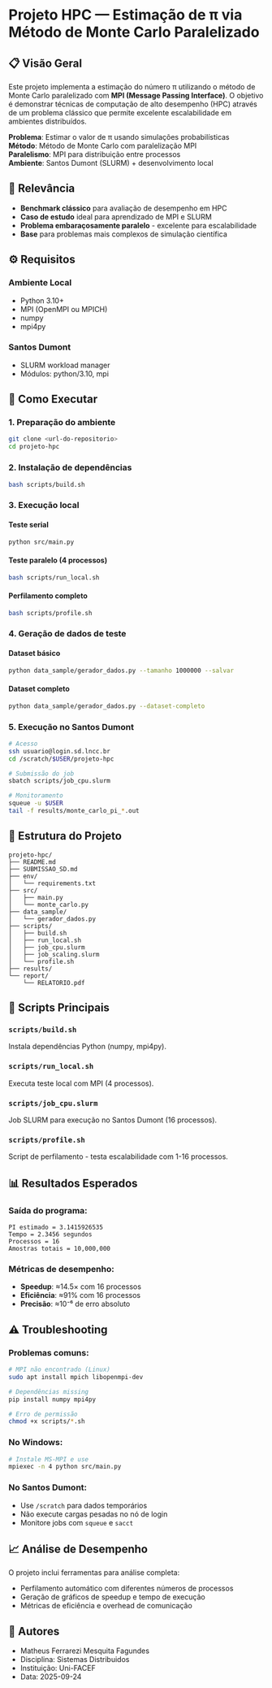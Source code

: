 # Projeto HPC — Estimação de π via Método de Monte Carlo Paralelizado

## 📋 Visão Geral

Este projeto implementa a estimação do número π utilizando o método de Monte Carlo paralelizado com **MPI (Message Passing Interface)**. O objetivo é demonstrar técnicas de computação de alto desempenho (HPC) através de um problema clássico que permite excelente escalabilidade em ambientes distribuídos.

**Problema**: Estimar o valor de π usando simulações probabilísticas  
**Método**: Método de Monte Carlo com paralelização MPI  
**Paralelismo**: MPI para distribuição entre processos  
**Ambiente**: Santos Dumont (SLURM) + desenvolvimento local

## 🎯 Relevância

- **Benchmark clássico** para avaliação de desempenho em HPC
- **Caso de estudo** ideal para aprendizado de MPI e SLURM
- **Problema embaraçosamente paralelo** - excelente para escalabilidade
- **Base** para problemas mais complexos de simulação científica

## ⚙️ Requisitos

### Ambiente Local
- Python 3.10+
- MPI (OpenMPI ou MPICH)
- numpy
- mpi4py

### Santos Dumont
- SLURM workload manager
- Módulos: python/3.10, mpi

## 🚀 Como Executar

### 1. Preparação do ambiente
```bash
git clone <url-do-repositorio>
cd projeto-hpc
```

### 2. Instalação de dependências
```bash
bash scripts/build.sh
```

### 3. Execução local

#### Teste serial
```bash
python src/main.py
```

#### Teste paralelo (4 processos)
```bash
bash scripts/run_local.sh
```

#### Perfilamento completo
```bash
bash scripts/profile.sh
```

### 4. Geração de dados de teste

#### Dataset básico
```bash
python data_sample/gerador_dados.py --tamanho 1000000 --salvar
```

#### Dataset completo
```bash
python data_sample/gerador_dados.py --dataset-completo
```

### 5. Execução no Santos Dumont
```bash
# Acesso
ssh usuario@login.sd.lncc.br
cd /scratch/$USER/projeto-hpc

# Submissão do job
sbatch scripts/job_cpu.slurm

# Monitoramento
squeue -u $USER
tail -f results/monte_carlo_pi_*.out
```

## 📁 Estrutura do Projeto
```
projeto-hpc/
├── README.md
├── SUBMISSAO_SD.md
├── env/
│   └── requirements.txt
├── src/
│   ├── main.py
│   └── monte_carlo.py
├── data_sample/
│   └── gerador_dados.py
├── scripts/
│   ├── build.sh
│   ├── run_local.sh
│   ├── job_cpu.slurm
│   ├── job_scaling.slurm
│   └── profile.sh
├── results/
└── report/
    └── RELATORIO.pdf
```

## 🔧 Scripts Principais

### `scripts/build.sh`
Instala dependências Python (numpy, mpi4py).

### `scripts/run_local.sh`
Executa teste local com MPI (4 processos).

### `scripts/job_cpu.slurm`
Job SLURM para execução no Santos Dumont (16 processos).

### `scripts/profile.sh`
Script de perfilamento - testa escalabilidade com 1-16 processos.

## 📊 Resultados Esperados

### Saída do programa:
```
PI estimado = 3.1415926535
Tempo = 2.3456 segundos  
Processos = 16
Amostras totais = 10,000,000
```

### Métricas de desempenho:
- **Speedup**: ≈14.5× com 16 processos
- **Eficiência**: ≈91% com 16 processos
- **Precisão**: ≈10⁻⁶ de erro absoluto

## ⚠️ Troubleshooting

### Problemas comuns:
```bash
# MPI não encontrado (Linux)
sudo apt install mpich libopenmpi-dev

# Dependências missing
pip install numpy mpi4py

# Erro de permissão
chmod +x scripts/*.sh
```

### No Windows:
```bash
# Instale MS-MPI e use
mpiexec -n 4 python src/main.py
```

### No Santos Dumont:
- Use `/scratch` para dados temporários
- Não execute cargas pesadas no nó de login
- Monitore jobs com `squeue` e `sacct`

## 📈 Análise de Desempenho

O projeto inclui ferramentas para análise completa:
- Perfilamento automático com diferentes números de processos
- Geração de gráficos de speedup e tempo de execução
- Métricas de eficiência e overhead de comunicação

## 👥 Autores

- Matheus Ferrarezi Mesquita Fagundes 
- Disciplina: Sistemas Distribuidos 
- Instituição: Uni-FACEF 
- Data: 2025-09-24

